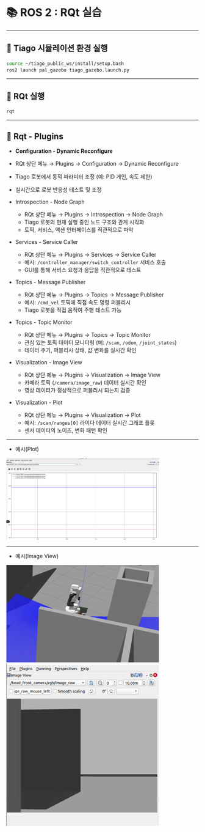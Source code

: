 
# 📚 ROS 2 : RQt 실습 

---

## 🧨 Tiago 시뮬레이션 환경 실행

```bash
source ~/tiago_public_ws/install/setup.bash 
ros2 launch pal_gazebo tiago_gazebo.launch.py
```

---

## 🎍 RQt 실행

```bash
rqt
```

---

## 🎇 Rqt - Plugins

-  **Configuration - Dynamic Reconfigure**
  - RQt 상단 메뉴 → Plugins → Configuration → Dynamic Reconfigure
  - Tiago 로봇에서 동적 파라미터 조정 (예: PID 게인, 속도 제한)  
  - 실시간으로 로봇 반응성 테스트 및 조정  

- Introspection - Node Graph
  - RQt 상단 메뉴 → Plugins → Introspection → Node Graph
  - Tiago 로봇의 현재 실행 중인 노드 구조와 관계 시각화  
  - 토픽, 서비스, 액션 인터페이스를 직관적으로 파악  

- Services - Service Caller
  - RQt 상단 메뉴 → Plugins → Services → Service Caller
  - 예시: `/controller_manager/switch_controller` 서비스 호출  
  - GUI를 통해 서비스 요청과 응답을 직관적으로 테스트  

- Topics - Message Publisher
  - RQt 상단 메뉴 → Plugins → Topics → Message Publisher 
  - 예시: `/cmd_vel` 토픽에 직접 속도 명령 퍼블리시  
  - Tiago 로봇을 직접 움직여 주행 테스트 가능  

- Topics - Topic Monitor
  - RQt 상단 메뉴 → Plugins → Topics → Topic Monitor
  - 관심 있는 토픽 데이터 모니터링 (예: `/scan`, `/odom`, `/joint_states`)  
  - 데이터 주기, 퍼블리시 상태, 값 변화를 실시간 확인  

- Visualization - Image View
  - RQt 상단 메뉴 → Plugins → Visualization → Image View  
  - 카메라 토픽 (`/camera/image_raw`) 데이터 실시간 확인  
  - 영상 데이터가 정상적으로 퍼블리시 되는지 검증  

- Visualization - Plot
  -  RQt 상단 메뉴 → Plugins → Visualization → Plot
  - 예시: `/scan/ranges[0]` 라이다 데이터 실시간 그래프 플롯  
  - 센서 데이터의 노이즈, 변화 패턴 확인  
---

- 예시(Plot) 

<img src="rqt plot.png" alt="rqt plot" width="400"/>

---

- 예시(Image View)

<img src="rqt robot.png" alt="rqt robot" width="400"/>


<img src="rqt image.png" alt="rqt image" width="400"/>